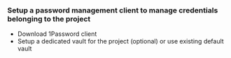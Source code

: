 ### Setup a password management client to manage credentials belonging to the project

- Download 1Password client
- Setup a dedicated vault for the project (optional) or use existing default vault